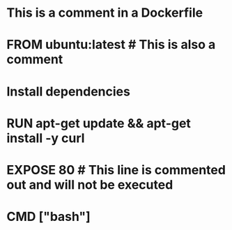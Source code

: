 # This is a comment in a Dockerfile

# FROM ubuntu:latest  # This is also a comment

# Install dependencies
# RUN apt-get update && apt-get install -y curl

# EXPOSE 80   # This line is commented out and will not be executed

# CMD ["bash"]